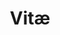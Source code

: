 ---
layout: vitae
title: Vitæ
slug: /vitæ
timeline:
  - date: "May 2024 - Now"
    title: "Telepix"
    position: "AI Engineer"
    description: "Processing remote sensed images."
    side: "right"
    image: "./assets/img/vitae/텔레픽스.png"
  - date: "May 2019 - 2021"
    title: "R.O.K Marine Corps"
    position: "Honorably discharged as Sergeant"
    description: "Serving military service"
    side: "left"
    image: "./assets/img/vitae/rokmc.png"
  - date: "March 2018 - Feb. 2024"
    title: "Konkuk Univerisity"
    position: "B.S in Civil Engineering"
    description: "minor B.S in Computer Science"
    side: "right"
    image: "./assets/img/vitae/konkuk.png"
---